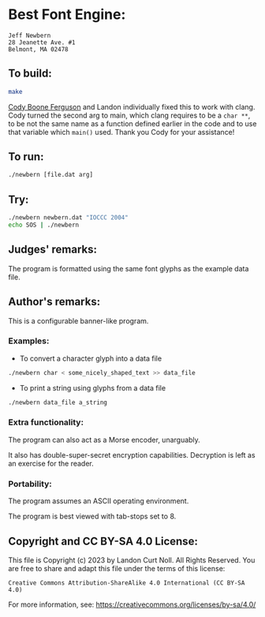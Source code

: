 # Best Font Engine:

    Jeff Newbern
    28 Jeanette Ave. #1
    Belmont, MA 02478

## To build:

```sh
make
```

[Cody Boone Ferguson](/winners.html#Cody_Boone_Ferguson) and Landon individually
fixed this to work with clang. Cody turned the second arg to main, which clang
requires to be a `char **`, to be not the same name as a function defined
earlier in the code and to use that variable which `main()` used. Thank you Cody
for your assistance!


## To run:

```sh
./newbern [file.dat arg]
```

## Try:

```sh
./newbern newbern.dat "IOCCC 2004"
echo SOS | ./newbern
```

## Judges' remarks:

The program is formatted using the same font glyphs as the example
data file.

## Author's remarks:

This is a configurable banner-like program.

### Examples:

- To convert a character glyph into a data file

```sh
./newbern char < some_nicely_shaped_text >> data_file
```

- To print a string using glyphs from a data file

```sh
./newbern data_file a_string
```

### Extra functionality:

The program can also act as a Morse encoder, unarguably.

It also has double-super-secret encryption capabilities.
Decryption is left as an exercise for the reader.

### Portability:

The program assumes an ASCII operating environment.

The program is best viewed with tab-stops set to 8.

## Copyright and CC BY-SA 4.0 License:

This file is Copyright (c) 2023 by Landon Curt Noll.  All Rights Reserved.
You are free to share and adapt this file under the terms of this license:

    Creative Commons Attribution-ShareAlike 4.0 International (CC BY-SA 4.0)

For more information, see: https://creativecommons.org/licenses/by-sa/4.0/
